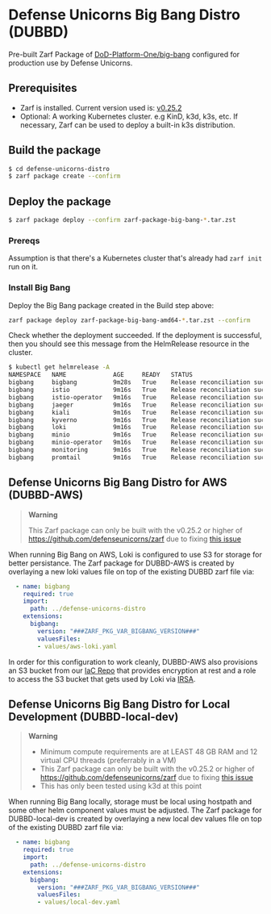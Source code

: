 # Defense Unicorns Big Bang Distro (DUBBD)

Pre-built Zarf Package of [DoD-Platform-One/big-bang](https://github.com/DoD-Platform-One/big-bang) configured for production use by Defense Unicorns.

## Prerequisites

- Zarf is installed. Current version used is: [v0.25.2](https://github.com/defenseunicorns/zarf/releases/tag/v0.25.2)
- Optional: A working Kubernetes cluster. e.g KinD, k3d, k3s, etc. If necessary, Zarf can be used to deploy a built-in k3s distribution.

## Build the package

```bash
$ cd defense-unicorns-distro
$ zarf package create --confirm
```

## Deploy the package

```bash
$ zarf package deploy --confirm zarf-package-big-bang-*.tar.zst
```

### Prereqs

Assumption is that there's a Kubernetes cluster that's already had `zarf init` run on it.

### Install Big Bang

Deploy the Big Bang package created in the Build step above:

```bash
zarf package deploy zarf-package-big-bang-amd64-*.tar.zst --confirm
```

Check whether the deployment succeeded. If the deployment is successful, then you should see this message from the HelmRelease resource in the cluster.

``` bash
$ kubectl get helmrelease -A
NAMESPACE   NAME             AGE     READY   STATUS
bigbang     bigbang          9m28s   True    Release reconciliation succeeded
bigbang     istio            9m16s   True    Release reconciliation succeeded
bigbang     istio-operator   9m16s   True    Release reconciliation succeeded
bigbang     jaeger           9m16s   True    Release reconciliation succeeded
bigbang     kiali            9m16s   True    Release reconciliation succeeded
bigbang     kyverno          9m16s   True    Release reconciliation succeeded
bigbang     loki             9m16s   True    Release reconciliation succeeded
bigbang     minio            9m16s   True    Release reconciliation succeeded
bigbang     minio-operator   9m16s   True    Release reconciliation succeeded
bigbang     monitoring       9m16s   True    Release reconciliation succeeded
bigbang     promtail         9m16s   True    Release reconciliation succeeded
```

## Defense Unicorns Big Bang Distro for AWS (DUBBD-AWS)

> **Warning**
>
> This Zarf package can only be built with the v0.25.2 or higher of https://github.com/defenseunicorns/zarf due to fixing [this issue](https://github.com/defenseunicorns/zarf/pull/1477)

When running Big Bang on AWS, Loki is configured to use S3 for storage for better persistance.  The Zarf package for DUBBD-AWS is created by overlaying a new loki values file on top of the existing DUBBD zarf file via:

```yaml
  - name: bigbang
    required: true
    import:
      path: ../defense-unicorns-distro
    extensions:
      bigbang:
        version: "###ZARF_PKG_VAR_BIGBANG_VERSION###"
        valuesFiles:
        - values/aws-loki.yaml
```

In order for this configuration to work cleanly, DUBBD-AWS also provisions an S3 bucket from our [IaC Repo](https://github.com/defenseunicorns/iac/tree/main/modules/s3-irsa) that provides encryption at rest and a role to access the S3 bucket that gets used by Loki via [IRSA](https://docs.aws.amazon.com/eks/latest/userguide/iam-roles-for-service-accounts.html).

## Defense Unicorns Big Bang Distro for Local Development (DUBBD-local-dev)

> **Warning**
>
> - Minimum compute requirements are at LEAST 48 GB RAM and 12 virtual CPU threads (preferrably in a VM)
> - This Zarf package can only be built with the v0.25.2 or higher of https://github.com/defenseunicorns/zarf due to fixing [this issue](https://github.com/defenseunicorns/zarf/pull/1477)
> - This has only been tested using k3d at this point

When running Big Bang locally, storage must be local using hostpath and some other helm component values must be adjusted.  The Zarf package for DUBBD-local-dev is created by overlaying a new local dev values file on top of the existing DUBBD zarf file via:

```yaml
  - name: bigbang
    required: true
    import:
      path: ../defense-unicorns-distro
    extensions:
      bigbang:
        version: "###ZARF_PKG_VAR_BIGBANG_VERSION###"
        valuesFiles:
        - values/local-dev.yaml
```
